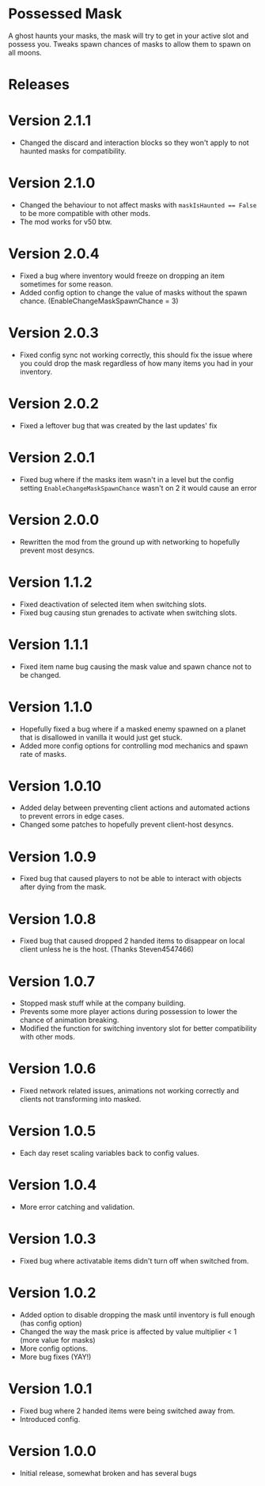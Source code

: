 # Possessed Mask

A ghost haunts your masks, the mask will try to get in your active slot and possess you.
Tweaks spawn chances of masks to allow them to spawn on all moons.

# Releases

# Version 2.1.1
- Changed the discard and interaction blocks so they won't apply to not haunted masks for compatibility.

# Version 2.1.0
- Changed the behaviour to not affect masks with `maskIsHaunted == False` to be more compatible with other mods.
- The mod works for v50 btw.

# Version 2.0.4
- Fixed a bug where inventory would freeze on dropping an item sometimes for some reason.
- Added config option to change the value of masks without the spawn chance. (EnableChangeMaskSpawnChance = 3)

# Version 2.0.3
- Fixed config sync not working correctly, this should fix the issue where you could drop the mask regardless of how many items you had in your inventory.

# Version 2.0.2
- Fixed a leftover bug that was created by the last updates' fix

# Version 2.0.1
- Fixed bug where if the masks item wasn't in a level but the config setting `EnableChangeMaskSpawnChance` wasn't on 2 it would cause an error

# Version 2.0.0
- Rewritten the mod from the ground up with networking to hopefully prevent most desyncs.

# Version 1.1.2

- Fixed deactivation of selected item when switching slots.
- Fixed bug causing stun grenades to activate when switching slots.

# Version 1.1.1

- Fixed item name bug causing the mask value and spawn chance not to be changed.

# Version 1.1.0

- Hopefully fixed a bug where if a masked enemy spawned on a planet that is disallowed in vanilla it would just get stuck.
- Added more config options for controlling mod mechanics and spawn rate of masks.

# Version 1.0.10

- Added delay between preventing client actions and automated actions to prevent errors in edge cases.
- Changed some patches to hopefully prevent client-host desyncs.

# Version 1.0.9

- Fixed bug that caused players to not be able to interact with objects after dying from the mask.

# Version 1.0.8

- Fixed bug that caused dropped 2 handed items to disappear on local client unless he is the host. (Thanks Steven4547466)

# Version 1.0.7

- Stopped mask stuff while at the company building.
- Prevents some more player actions during possession to lower the chance of animation breaking.
- Modified the function for switching inventory slot for better compatibility with other mods.

# Version 1.0.6

- Fixed network related issues, animations not working correctly and clients not transforming into masked.

# Version 1.0.5

- Each day reset scaling variables back to config values.

# Version 1.0.4

- More error catching and validation.

# Version 1.0.3

- Fixed bug where activatable items didn't turn off when switched from.

# Version 1.0.2

- Added option to disable dropping the mask until inventory is full enough (has config option)
- Changed the way the mask price is affected by value multiplier < 1 (more value for masks)
- More config options.
- More bug fixes (YAY!)

# Version 1.0.1

- Fixed bug where 2 handed items were being switched away from.
- Introduced config.

# Version 1.0.0

- Initial release, somewhat broken and has several bugs